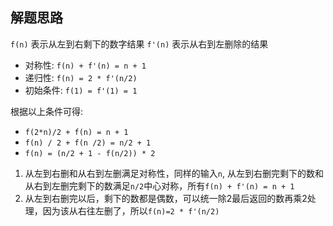 ## 解题思路

`f(n)` 表示从左到右剩下的数字结果
`f'(n)` 表示从右到左删除的结果

+ 对称性: `f(n) + f'(n) = n + 1`
+ 递归性: `f(n) = 2 * f'(n/2)`
+ 初始条件: `f(1) = f'(1) = 1`

根据以上条件可得: 
+ `f(2*n)/2 + f(n) = n + 1`
+ `f(n) / 2 + f(n /2) = n/2 + 1`
+ `f(n) = (n/2 + 1 - f(n/2)) * 2`


1. 从左到右删和从右到左删满足对称性，同样的输入`n`, 从左到右删完剩下的数和从右到左删完剩下的数满足`n/2`中心对称，所有`f(n) + f'(n) = n + 1`
2. 从左到右删完以后，剩下的数都是偶数，可以统一除2最后返回的数再乘2处理，因为该从右往左删了，所以`f(n)=2 * f'(n/2)`
